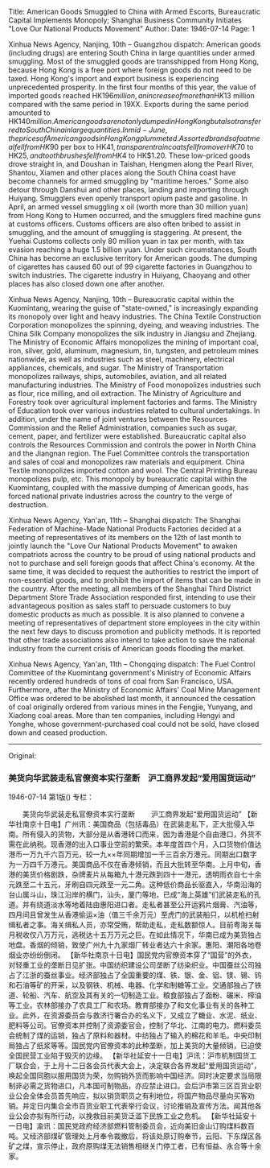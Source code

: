 Title: American Goods Smuggled to China with Armed Escorts, Bureaucratic Capital Implements Monopoly; Shanghai Business Community Initiates "Love Our National Products Movement"
Author:
Date: 1946-07-14
Page: 1

Xinhua News Agency, Nanjing, 10th – Guangzhou dispatch: American goods (including drugs) are entering South China in large quantities under armed smuggling. Most of the smuggled goods are transshipped from Hong Kong, because Hong Kong is a free port where foreign goods do not need to be taxed. Hong Kong's import and export business is experiencing unprecedented prosperity. In the first four months of this year, the value of imported goods reached HK$196 million, an increase of more than HK$13 million compared with the same period in 19XX. Exports during the same period amounted to HK$140 million. American goods are not only dumped in Hong Kong but also transferred to South China in large quantities. In mid-June, the prices of American goods in Hong Kong plummeted. Assorted brands of oatmeal fell from HK$90 per box to HK$41, transparent raincoats fell from over HK$70 to HK$25, and toothbrushes fell from HK$4 to HK$1.20. These low-priced goods drove straight in, and Doushan in Taishan, Hengmen along the Pearl River, Shantou, Xiamen and other places along the South China coast have become channels for armed smuggling by "maritime heroes." Some also detour through Danshui and other places, landing and importing through Huiyang. Smugglers even openly transport opium paste and gasoline. In April, an armed vessel smuggling x oil (worth more than 30 million yuan) from Hong Kong to Humen occurred, and the smugglers fired machine guns at customs officers. Customs officers are also often bribed to assist in smuggling, and the amount of smuggling is staggering. At present, the Yuehai Customs collects only 80 million yuan in tax per month, with tax evasion reaching a huge 1.5 billion yuan. Under such circumstances, South China has become an exclusive territory for American goods. The dumping of cigarettes has caused 60 out of 99 cigarette factories in Guangzhou to switch industries. The cigarette industry in Huiyang, Chaoyang and other places has also closed down one after another.

Xinhua News Agency, Nanjing, 10th – Bureaucratic capital within the Kuomintang, wearing the guise of "state-owned," is increasingly expanding its monopoly over light and heavy industries. The China Textile Construction Corporation monopolizes the spinning, dyeing, and weaving industries. The China Silk Company monopolizes the silk industry in Jiangsu and Zhejiang. The Ministry of Economic Affairs monopolizes the mining of important coal, iron, silver, gold, aluminum, magnesium, tin, tungsten, and petroleum mines nationwide, as well as industries such as steel, machinery, electrical appliances, chemicals, and sugar. The Ministry of Transportation monopolizes railways, ships, automobiles, aviation, and all related manufacturing industries. The Ministry of Food monopolizes industries such as flour, rice milling, and oil extraction. The Ministry of Agriculture and Forestry took over agricultural implement factories and farms. The Ministry of Education took over various industries related to cultural undertakings. In addition, under the name of joint ventures between the Resources Commission and the Relief Administration, companies such as sugar, cement, paper, and fertilizer were established. Bureaucratic capital also controls the Resources Commission and controls the power in North China and the Jiangnan region. The Fuel Committee controls the transportation and sales of coal and monopolizes raw materials and equipment. China Textile monopolizes imported cotton and wool. The Central Printing Bureau monopolizes pulp, etc. This monopoly by bureaucratic capital within the Kuomintang, coupled with the massive dumping of American goods, has forced national private industries across the country to the verge of destruction.

Xinhua News Agency, Yan'an, 11th – Shanghai dispatch: The Shanghai Federation of Machine-Made National Products Factories decided at a meeting of representatives of its members on the 12th of last month to jointly launch the "Love Our National Products Movement" to awaken compatriots across the country to be proud of using national products and not to purchase and sell foreign goods that affect China's economy. At the same time, it was decided to request the authorities to restrict the import of non-essential goods, and to prohibit the import of items that can be made in the country. After the meeting, all members of the Shanghai Third District Department Store Trade Association responded first, intending to use their advantageous position as sales staff to persuade customers to buy domestic products as much as possible. It is also planned to convene a meeting of representatives of department store employees in the city within the next few days to discuss promotion and publicity methods. It is reported that other trade associations also intend to take action to save the national industry from the current crisis of American goods flooding the market.

Xinhua News Agency, Yan'an, 11th – Chongqing dispatch: The Fuel Control Committee of the Kuomintang government's Ministry of Economic Affairs recently ordered hundreds of tons of coal from San Francisco, USA. Furthermore, after the Ministry of Economic Affairs' Coal Mine Management Office was ordered to be abolished last month, it announced the cessation of coal originally ordered from various mines in the Fengjie, Yunyang, and Xiadong coal areas. More than ten companies, including Hengyi and Yonghe, whose government-purchased coal could not be sold, have closed down and ceased production.



<hr /> 

Original: 


### 美货向华武装走私官僚资本实行垄断　沪工商界发起“爱用国货运动”

1946-07-14
第1版()
专栏：

　　美货向华武装走私官僚资本实行垄断
　　沪工商界发起“爱用国货运动”
    【新华社南京十日电】广州讯：美国商品（包括毒品）在武装走私下，正大批侵入华南。所有侵入的货物，大部分是从香港转口而来，因为香港是个自由港口，外货不需在此纳税。现香港的出入口事业空前的繁荣。本年度首四个月，入口货物价值达港币一万九千六百万元，较一九××年同期增加一千三百余万港元。同期出口数字为一万四千万港元。美国商品不仅在香港倾销，而且大批转至华南。上月中旬，香港的美货价格剧跌，杂牌麦片从每箱九十港元跌到四十一港元，透明雨衣自七十余元跌至二十五元，牙刷自四元跌至一元二角。这种低价商品长驱直入，华南沿海的台山属斗山，珠江沿岸的横门，汕头，厦门等地，已成“海上英雄”们武装走私的孔道。并有绕道淡水等地着陆由惠阳进口者。走私者甚至公开运鸦片烟膏、汽油等，四月间且曾发生从香港偷运×油（值三千余万元）至虎门的武装船只，以机枪扫射缉私者之事。海关缉私人员，亦常受贿，帮助走私，走私数额惊人。目前粤海关每月税收仅八万万元，逃税达十五万万元之巨。在如此情况下，华南已成为美货独占地盘。香烟的倾销，致使广州九十九家烟厂转业者达六十余家。惠阳、潮阳各地卷烟业亦纷纷倒闭。
    【新华社南京十日电】国民党内官僚资本穿了“国营”的外衣，对轻重工业的垄断日见扩张。中国纺织建设公司垄断了纺染织业。中国蚕丝公司独占了江浙的蚕丝事业。经济部独占了全国重要的煤、铁、银、金、铝、镁、锡、钨和石油等矿的开采，以及钢铁、机械、电器、化学和制糖等工业。交通部独占了铁道、轮船、汽车、航空及其有关的一切制造工业。粮食部独占了面粉、碾米、榨油等工业。农林部接办了农具工厂和农场。教育部接办了和文化事业有关的各种工业。此外，在资源委员会与救济行署合办的名义下，又成立了糖业、水泥、纸业、肥料等公司。官僚资本并控制了资源委官会，控制了华北、江南的电力。燃料委员会统制了煤的运销，独占了原料和器材。中纺独占了输入的棉花和羊毛。中央印制局独占了纸浆等等。国民党内官僚资本的此种垄断，加上美货的大量倾销，已迫使全国民营工业陷于毁灭的边缘。
    【新华社延安十一日电】沪讯：沪市机制国货工厂联合会，于上月十二日各会员代表大会上，决定联合各界发起“爱用国货运动”，唤起全国同胞以服用国货为荣，勿购销外货而影响中国经济。同时决定要求当局限制非必需之货物进口，凡本国可制物品，亦应禁止进口。会后沪市第三区百货业职业公会全体会员首先响应，拟以销货职员之有利地位，将国产物品尽量向买客劝销。并定日内集合全市百货业职工代表举行会议，讨论推销及宣传方法。闻其他各业公会亦拟有所行动，以挽救目前美货泛滥下民族工业之危机。
    【新华社延安十一日电】渝讯：国民党政府经济部燃料管制委员会，近向美旧金山订购煤料数百吨。又经济部煤矿管理处上月奉令裁撤后，将该处原订购奉节，云阳、下东煤区各矿之煤，宣示停止，政府原购煤无法销售相继关门停工者，已有恒益、永合等十余家。
